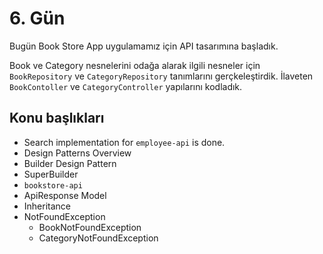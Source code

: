 # 6. Gün
Bugün Book Store App uygulamamız için API tasarımına başladık. 

Book ve Category nesnelerini odağa alarak ilgili nesneler için `BookRepository` ve `CategoryRepository` tanımlarını gerçkeleştirdik. İlaveten  `BookContoller` ve `CategoryController` yapılarını kodladık. 

## Konu başlıkları
- Search implementation for `employee-api` is done.
- Design Patterns Overview
- Builder Design Pattern
- SuperBuilder 
- `bookstore-api`
- ApiResponse Model
- Inheritance
- NotFoundException
  - BookNotFoundException
  - CategoryNotFoundException